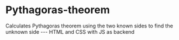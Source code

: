 # Pythagoras-theorem
Calculates Pythagoras theorem using the two known sides to find the unknown side --- HTML and CSS with JS as backend
